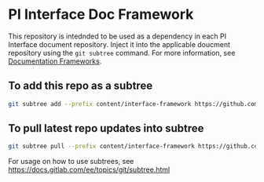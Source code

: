 # PI Interface Doc Framework

This repository is intednded to be used as a dependency in each PI Interface document repository. Inject it into the applicable doucment repository using the `git subtree` command. For more information, see [Documentation Frameworks](https://dev.azure.com/osieng/engineering/_wiki/wikis/Content%20Guild%20playbook.wiki/24425/Documentation-Frameworks).

## To add this repo as a subtree

```bash
git subtree add --prefix content/interface-framework https://github.com/osisoft/PI-Interface-Doc-Framework main --squash
```

## To pull latest repo updates into subtree

```bash
git subtree pull --prefix content/interface-framework https://github.com/osisoft/PI-Interface-Doc-Framework main --squash
```

For usage on how to use subtrees, see https://docs.gitlab.com/ee/topics/git/subtree.html
